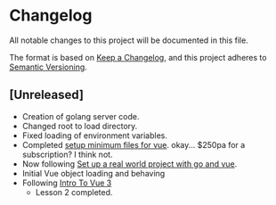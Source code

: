 # Changelog

All notable changes to this project will be documented in this file.

The format is based on [Keep a Changelog](https://keepachangelog.com/en/1.0.0/),
and this project adheres to [Semantic Versioning](https://semver.org/spec/v2.0.0.html).

## [Unreleased]

- Creation of golang server code.
- Changed root to load directory.
- Fixed loading of environment variables.
- Completed [setup minimum files for vue](https://egghead.io/lessons/javascript-set-up-the-minimum-files-needed-to-run-vue-3). okay... $250pa for a subscription? I think not.
- Now following [Set up a real world project with go and vue](https://www.freecodecamp.org/news/how-i-set-up-a-real-world-project-with-go-and-vue/).
- Initial Vue object loading and behaving
- Following [Intro To Vue 3](https://www.vuemastery.com/courses/intro-to-vue-3/)
  - Lesson 2 completed.
